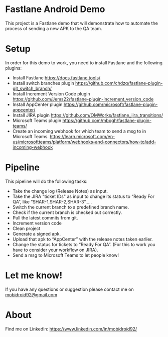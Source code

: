 # Fastlane Android Demo

This project is a Fastlane demo that will demonstrate how to automate the process of sending a new APK to the QA team.

# Setup
In order for this demo to work, you need to install Fastlane and the following plugins:
- Install Fastlane https://docs.fastlane.tools/
- Install switch branches plugin https://github.com/chdzq/fastlane-plugin-git_switch_branch/
- Install Increment Version Code plugin https://github.com/Jems22/fastlane-plugin-increment_version_code
- Install AppCenter plugin https://github.com/microsoft/fastlane-plugin-appcenter/
- Install JIRA plugin https://github.com/OMWorks/fastlane_jira_transitions/
- Microsoft Teams plugin https://github.com/mbogh/fastlane-plugin-teams/
- Create an incoming webhook for which team to send a msg to in Microsoft Teams. https://learn.microsoft.com/en-us/microsoftteams/platform/webhooks-and-connectors/how-to/add-incoming-webhook

# Pipeline
This pipeline will do the following tasks:
- Take the change log (Release Notes) as input.
- Take the JIRA "ticket IDs" as input to change its status to “Ready For QA”, like “SHAR-1,SHAR-2,SHAR-3”…..
- Switch the current branch to a predefined branch name.
- Check if the current branch is checked out correctly.
- Pull the latest commits from git.
- Increment version code
- Clean project
- Generate a signed apk.
- Upload that apk to “AppCenter” with the release notes taken earlier.
- Change the status for tickets to “Ready For QA”. (For this to work you have to consider your workflow on JIRA).
- Send a msg to Microsoft Teams to let people know!

# Let me know!
If you have any questions or suggestion please contact me on mobidroid92@gmail.com

# About
Find me on LinkedIn: https://www.linkedin.com/in/mobidroid92/
